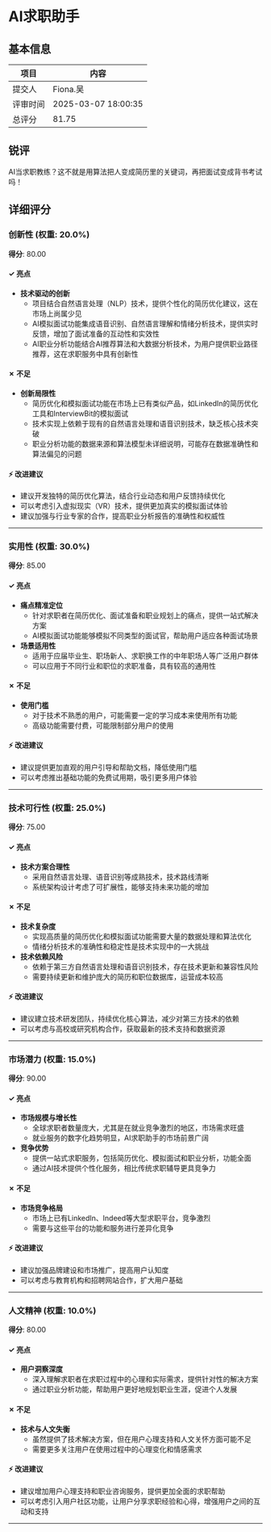 # AI求职助手

## 基本信息

| 项目 | 内容 |
|------|------|
| 提交人 | Fiona.吴 |
| 评审时间 | 2025-03-07 18:00:35 |
| 总评分 | 81.75 |

## 锐评

AI当求职教练？这不就是用算法把人变成简历里的关键词，再把面试变成背书考试吗！

## 详细评分

### 创新性 (权重: 20.0%)

**得分**: 80.00

#### ✓ 亮点

* **技术驱动的创新**
  * 项目结合自然语言处理（NLP）技术，提供个性化的简历优化建议，这在市场上尚属少见
  * AI模拟面试功能集成语音识别、自然语言理解和情绪分析技术，提供实时反馈，增加了面试准备的互动性和实效性
  * AI职业分析功能结合AI推荐算法和大数据分析技术，为用户提供职业路径推荐，这在求职服务中具有创新性

#### ✗ 不足

* **创新局限性**
  * 简历优化和模拟面试功能在市场上已有类似产品，如LinkedIn的简历优化工具和InterviewBit的模拟面试
  * 技术实现上依赖于现有的自然语言处理和语音识别技术，缺乏核心技术突破
  * 职业分析功能的数据来源和算法模型未详细说明，可能存在数据准确性和算法偏见的问题

#### ⚡ 改进建议

* 建议开发独特的简历优化算法，结合行业动态和用户反馈持续优化
* 可以考虑引入虚拟现实（VR）技术，提供更加真实的模拟面试体验
* 建议加强与行业专家的合作，提高职业分析报告的准确性和权威性

---

### 实用性 (权重: 30.0%)

**得分**: 85.00

#### ✓ 亮点

* **痛点精准定位**
  * 针对求职者在简历优化、面试准备和职业规划上的痛点，提供一站式解决方案
  * AI模拟面试功能能够模拟不同类型的面试官，帮助用户适应各种面试场景
* **场景适用性**
  * 适用于应届毕业生、职场新人、求职换工作的中年职场人等广泛用户群体
  * 可以应用于不同行业和职位的求职准备，具有较高的通用性

#### ✗ 不足

* **使用门槛**
  * 对于技术不熟悉的用户，可能需要一定的学习成本来使用所有功能
  * 高级功能需要付费，可能限制部分用户的使用

#### ⚡ 改进建议

* 建议提供更加直观的用户引导和帮助文档，降低使用门槛
* 可以考虑推出基础功能的免费试用期，吸引更多用户体验

---

### 技术可行性 (权重: 25.0%)

**得分**: 75.00

#### ✓ 亮点

* **技术方案合理性**
  * 采用自然语言处理、语音识别等成熟技术，技术路线清晰
  * 系统架构设计考虑了可扩展性，能够支持未来功能的增加

#### ✗ 不足

* **技术复杂度**
  * 实现高质量的简历优化和模拟面试功能需要大量的数据处理和算法优化
  * 情绪分析技术的准确性和稳定性是技术实现中的一大挑战
* **技术依赖风险**
  * 依赖于第三方自然语言处理和语音识别技术，存在技术更新和兼容性风险
  * 需要持续更新和维护庞大的简历和职位数据库，运营成本较高

#### ⚡ 改进建议

* 建议建立技术研发团队，持续优化核心算法，减少对第三方技术的依赖
* 可以考虑与高校或研究机构合作，获取最新的技术支持和数据资源

---

### 市场潜力 (权重: 15.0%)

**得分**: 90.00

#### ✓ 亮点

* **市场规模与增长性**
  * 全球求职者数量庞大，尤其是在就业竞争激烈的地区，市场需求旺盛
  * 就业服务的数字化趋势明显，AI求职助手的市场前景广阔
* **竞争优势**
  * 提供一站式求职服务，包括简历优化、模拟面试和职业分析，功能全面
  * 通过AI技术提供个性化服务，相比传统求职辅导更具竞争力

#### ✗ 不足

* **市场竞争格局**
  * 市场上已有LinkedIn、Indeed等大型求职平台，竞争激烈
  * 需要与这些平台的功能和服务进行差异化竞争

#### ⚡ 改进建议

* 建议加强品牌建设和市场推广，提高用户认知度
* 可以考虑与教育机构和招聘网站合作，扩大用户基础

---

### 人文精神 (权重: 10.0%)

**得分**: 80.00

#### ✓ 亮点

* **用户洞察深度**
  * 深入理解求职者在求职过程中的心理和实际需求，提供针对性的解决方案
  * 通过职业分析功能，帮助用户更好地规划职业生涯，促进个人发展

#### ✗ 不足

* **技术与人文失衡**
  * 虽然提供了技术解决方案，但在用户心理支持和人文关怀方面可能不足
  * 需要更多关注用户在使用过程中的心理变化和情感需求

#### ⚡ 改进建议

* 建议增加用户心理支持和职业咨询服务，提供更加全面的求职帮助
* 可以考虑引入用户社区功能，让用户分享求职经验和心得，增强用户之间的互动和支持

---

